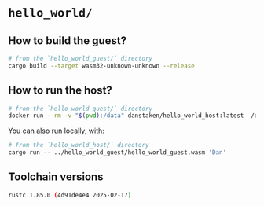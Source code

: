 # `hello_world/`

## How to build the guest?

```bash
# from the `hello_world_guest/` directory
cargo build --target wasm32-unknown-unknown --release
```

## How to run the host?

```bash
# from the `hello_world_guest/` directory
docker run --rm -v "$(pwd):/data" danstaken/hello_world_host:latest  /data/hello_world_guest.wasm 'Dan'
```

You can also run locally, with:

```bash
# from the `hello_world_host/` directory
cargo run -- ../hello_world_guest/hello_world_guest.wasm 'Dan'
```

## Toolchain versions

```bash
rustc 1.85.0 (4d91de4e4 2025-02-17)
```
